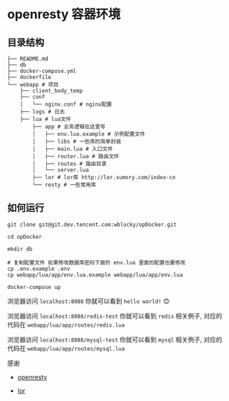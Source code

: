 openresty 容器环境
===

目录结构
---

```shell
├── README.md
├── db
├── docker-compose.yml
├── dockerfile
└── webapp # 项目
    ├── client_body_temp
    ├── conf
    │   └── nginx.conf # nginx配置
    ├── logs # 日志
    ├── lua # lua文件
        ├── app # 业务逻辑在这里写
        │   ├── env.lua.example # 示例配置文件
        │   ├── libs # 一些库的简单封装
        │   ├── main.lua # 入口文件
        │   ├── router.lua # 路由文件
        │   ├── routes # 路由目录
        │   └── server.lua
        ├── lor # lor库 http://lor.sumory.com/index-cn
        └── resty # 一些常用库

```

如何运行
---

```shell
git clone git@git.dev.tencent.com:wblucky/opDocker.git

cd opDocker

mkdir db

# 复制配置文件 如果修改数据库密码下面的 env.lua 里面的配置也要修改
cp .env.example .env
cp webapp/lua/app/env.lua.example webapp/lua/app/env.lua

docker-compose up

```

浏览器访问 `localhost:8088` 你就可以看到 `hello world!` 😊

浏览器访问 `localhost:8088/redis-test` 你就可以看到 `redis` 相关例子, 对应的代码在 `webapp/lua/app/routes/redis.lua`

浏览器访问 `localhost:8088/mysql-test` 你就可以看到 `mysql` 相关例子, 对应的代码在 `webapp/lua/app/routes/mysql.lua`


感谢 

- [openresty](https://github.com/openresty/openresty) 

- [lor](https://github.com/sumory/lor)